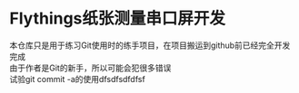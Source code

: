 # Flythings纸张测量串口屏开发<br/>
本仓库只是用于练习Git使用时的练手项目，在项目搬运到github前已经完全开发完成<br/>
由于作者是Git的新手，所以可能会犯很多错误<br/>
试验git commit -a的使用dfsdfsdfdfsf<br/>
